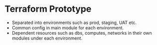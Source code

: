 # Terraform Prototype

- Separated into environments such as prod, staging, UAT etc.
- Common config in main module for each environment.
- Dependent resources such as dbs, computes, networks in their own modules under each environment.
